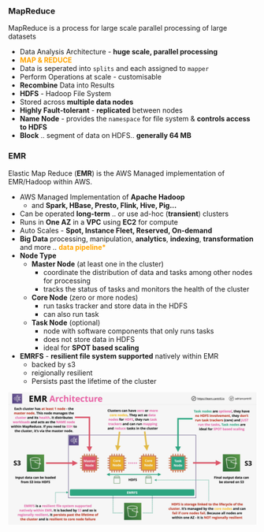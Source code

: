 ### MapReduce
MapReduce is a process for large scale parallel processing of large datasets

- Data Analysis Architecture - **huge scale, parallel processing**
- <span style="color:orange;font-weight:bold">MAP & REDUCE</span>
- Data is seperated into `splits` and each assigned to `mapper`
- Perform Operations at scale - customisable
- **Recombine** Data into Results
- **HDFS** - Hadoop File System
- Stored across **multiple data nodes**
- **Highly Fault-tolerant** - **replicated** between nodes
- **Name Node** - provides the `namespace` for file system & **controls access to HDFS**
- **Block** .. segment of data on HDFS.. **generally 64 MB**

### EMR
Elastic Map Reduce (**EMR**) is the AWS Managed implementation of EMR/Hadoop within AWS.

- AWS Managed Implementation of **Apache Hadoop**
    - and **Spark, HBase, Presto, Flink, Hive, Pig...**
- Can be operated **long-term** .. or use ad-hoc (**transient**) clusters
- Runs in **One AZ** in a **VPC** using **EC2** for compute
- Auto Scales - **Spot, Instance Fleet, Reserved, On-demand**
- **Big Data** processing, manipulation, **analytics**, **indexing**, **transformation** and more .. <span style="color:orange;font-weight:bold">data pipeline*</span>
- **Node Type**
    - **Master Node**  (at least one in the cluster)
        - coordinate the distribution of data and tasks among other nodes for processing
        - tracks the status of tasks and monitors the health of the cluster
    - **Core Node** (zero or more nodes)
        - run tasks tracker and store data in the HDFS
        - can also run task
    - **Task Node** (optional)
        - node with software components that only runs tasks
        - does not store data in HDFS
        - ideal for **SPOT based scaling**
- **EMRFS** - **resilient file system supported** natively within EMR
    - backed by s3 
    - reigionally resilient
    - Persists past the lifetime of the cluster



![emr](emr.png)